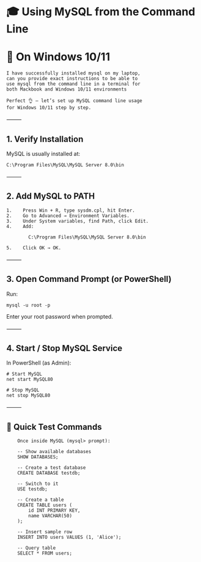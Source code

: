 # 🎓 Using MySQL from the Command Line
# 🔹 On Windows 10/11

	I have successfully installed mysql on my laptop, 
	can you provide exact instructions to be able to 
	use mysql from the command line in a terminal for 
	both Mackbook and Windows 10/11 environments

	Perfect 👌 — let’s set up MySQL command line usage 
	for Windows 10/11 step by step.

⸻

## 1. Verify Installation

MySQL is usually installed at:

~~~
C:\Program Files\MySQL\MySQL Server 8.0\bin
~~~

⸻

## 2. Add MySQL to PATH

    1.    Press Win + R, type sysdm.cpl, hit Enter.
    2.    Go to Advanced → Environment Variables.
    3.    Under System variables, find Path, click Edit.
    4.    Add:

			C:\Program Files\MySQL\MySQL Server 8.0\bin

    5.    Click OK → OK.

⸻

## 3. Open Command Prompt (or PowerShell)

Run:

~~~
mysql -u root -p
~~~

Enter your root password when prompted.

⸻

## 4. Start / Stop MySQL Service

In PowerShell (as Admin):

~~~
# Start MySQL
net start MySQL80

# Stop MySQL
net stop MySQL80
~~~

⸻

## 🔹 Quick Test Commands 

		Once inside MySQL (mysql> prompt):
		
		-- Show available databases
		SHOW DATABASES;
		
		-- Create a test database
		CREATE DATABASE testdb;
		
		-- Switch to it
		USE testdb;
		
		-- Create a table
		CREATE TABLE users (
			id INT PRIMARY KEY,
			name VARCHAR(50)
		);
		
		-- Insert sample row
		INSERT INTO users VALUES (1, 'Alice');
		
		-- Query table
		SELECT * FROM users;


